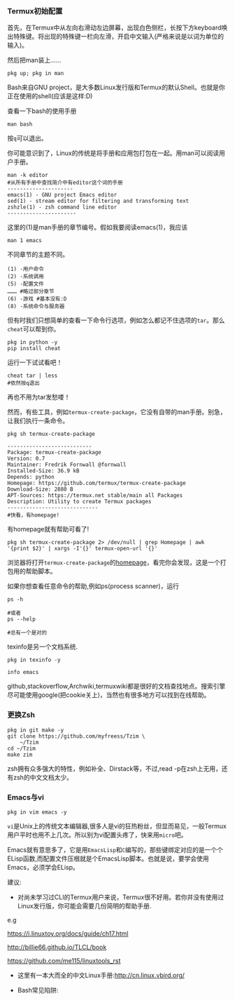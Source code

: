 
### Termux初始配置

首先，在Termux中从左向右滑动左边屏幕，出现白色侧栏，长按下方keyboard唤出特殊键。将出现的特殊键一栏向左滑，开启中文输入(严格来说是以词为单位的输入)。

然后把man装上……

```shell
pkg up; pkg in man
```

Bash来自GNU project，是大多数Linux发行版和Termux的默认Shell。也就是你正在使用的shell(应该是这样:D)

查看一下bash的使用手册

```shell
man bash
```
按`q`可以退出。

你可能意识到了，Linux的传统是将手册和应用包打包在一起。用man可以阅读用户手册。

```shell
man -k editor
#从所有手册中查找简介中有editor这个词的手册
---------------------
emacs(1) - GNU project Emacs editor
sed(1) - stream editor for filtering and transforming text
zshzle(1) - zsh command line editor
----------------------
```

这里的(1)是man手册的章节编号。假如我要阅读emacs(1)，我应该
```shell
man 1 emacs
```
不同章节的主题不同。
```
(1) -用户命令
(2) -系统调用
(5) -配置文件
……… #略过部分章节
(6) -游戏 #基本没有:D
(8) -系统命令与服务器
```

但有时我们只想简单的查看一下命令行选项，例如怎么都记不住选项的`tar`。那么`cheat`可以帮到你。

```shell
pkg in python -y
pip install cheat
```

运行一下试试看吧！

```shell
cheat tar | less
#依然按q退出
```

再也不用为tar发愁喽！

然而，有些工具，例如`termux-create-package`，它没有自带的man手册。别急，让我们执行一条命令。

```shell
pkg sh termux-create-package

---------------------------
Package: termux-create-package
Version: 0.7
Maintainer: Fredrik Fornwall @fornwall
Installed-Size: 36.9 kB
Depends: python
Homepage: https://github.com/termux/termux-create-package
Download-Size: 2880 B
APT-Sources: https://termux.net stable/main all Packages
Description: Utility to create Termux packages
-----------------------------
#快看，有homepage!
```

有homepage就有帮助可看了!

```shell
pkg sh termux-create-package 2> /dev/null | grep Homepage | awk '{print $2}' | xargs -I'{}' termux-open-url '{}'
```

浏览器将打开`termux-create-package`的[homepage](https://github.com/termux/termux-create-package)，看完你会发现，这是一个打包用的帮助脚本。

如果你想查看任意命令的帮助,例如ps(process scanner)，运行

```shell
ps -h

#或者
ps --help

#总有一个是对的
```
texinfo是另一个文档系统.

```
pkg in texinfo -y
```

```
info emacs
```

github,stackoverflow,Archwiki,termuxwiki都是很好的文档查找地点。搜索引擎尽可能使用google(把cookie关上)，当然也有很多地方可以找到在线帮助。

### 更换Zsh

```shell
pkg in git make -y
git clone https://github.com/myfreess/Tzim \
	~/Tzim
cd ~/Tzim
make zim
```

zsh拥有众多强大的特性，例如补全、Dirstack等，不过,read -p在zsh上无用，还有zsh的中文文档太少。

### Emacs与vi

```shell
pkg in vim emacs -y
```

`vi`是Unix上的传统文本编辑器,很多人是vi的狂热粉丝，但显而易见，一般Termux用户平时也用不上几次。所以别为vi配置头疼了，快来用`micro`吧。

Emacs就有意思多了，它是用`EmacsLisp`和`C`编写的，那些键绑定对应的是一个个ELisp函数,而配置文件压根就是个EmacsLisp脚本。也就是说，要学会使用Emacs，必须学会ELisp。

建议:

+ 对尚未学习过CLI的Termux用户来说，Termux很不好用。若你并没有使用过Linux发行版，你可能会需要几份简明的帮助手册.

e.g

https://i.linuxtoy.org/docs/guide/ch17.html

http://billie66.github.io/TLCL/book

https://github.com/me115/linuxtools_rst

+ 这里有一本大而全的中文Linux手册:http://cn.linux.vbird.org/

+ Bash常见陷阱:

